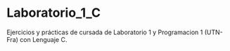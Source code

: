 # Laboratorio_1_C

Ejercicios y prácticas de cursada de Laboratorio 1 y Programacion 1 (UTN-Fra) con Lenguaje C.
